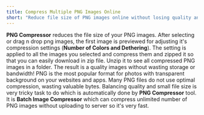 ```yaml
---
title: Compress Multiple PNG Images Online
short: "Reduce file size of PNG images online without losing quality and no wasting storage or bandwidth!"
---
```


**PNG Compressor** reduces the file size of your PNG images. After selecting or drag n drop png images, the first image is previewed for adjusting it's compression settings (**Number of Colors and Dethering**). The setting is applied to all the images you selected and compress them and zipped it so that you can easily download in zip file. Unzip it to see all compressed PNG images in a folder. The result is a quality images without wasting storage or bandwidth! PNG is the most popular format for photos with transparent background on your websites and apps. Many PNG files do not use optimal compression, wasting valuable bytes. Balancing quality and small file size is very tricky task to do which is automatically done by **PNG Compressor** tool. It is **Batch Image Compressor** which can compress unlimited number of PNG images without uploading to server so it's very fast.
